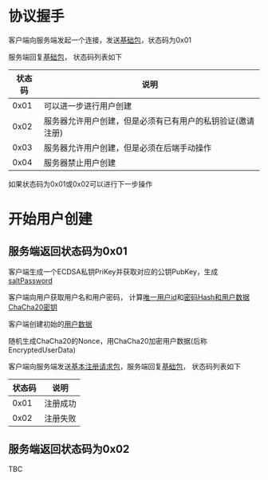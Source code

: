 # 协议握手
客户端向服务端发起一个连接，发送[基础包](../struct/basic.md#基础包)，状态码为0x01

服务端回复[基础包](../struct/basic.md#基础包)， 状态码列表如下

| 状态码 | 说明                                                       |
| ------ | ---------------------------------------------------------- |
| 0x01   | 可以进一步进行用户创建                                     |
| 0x02   | 服务器允许用户创建，但是必须有已有用户的私钥验证(邀请注册) |
| 0x03   | 服务器允许用户创建，但是必须在后端手动操作                 |
| 0x04   | 服务器禁止用户创建                                         |


如果状态码为0x01或0x02可以进行下一步操作

# 开始用户创建
## 服务端返回状态码为0x01
客户端生成一个ECDSA私钥PriKey并获取对应的公钥PubKey，生成[saltPassword](defines.md#各种盐)

客户端向用户获取用户名和用户密码， 计算[唯一用户id](../defines.md#唯一用户id)和[密码Hash和用户数据ChaCha20密钥](../defines.md#密码hash用户数据和chacha20密钥)

客户端创建初始的[用户数据](../struct/user-data-decrypted.md#用户数据结构)

随机生成ChaCha20的Nonce，用ChaCha20加密用户数据(后称EncryptedUserData)

客户端向服务端发送[基本注册请求包](../struct/register.md#基本注册请求包)，服务端回复[基础包](../struct/basic.md#基础包)， 状态码列表如下

| 状态码 | 说明     |
| ------ | -------- |
| 0x01   | 注册成功 |
| 0x02   | 注册失败 |
 
 ## 服务端返回状态码为0x02
 TBC